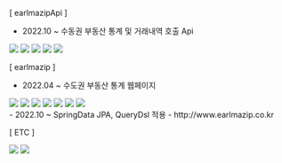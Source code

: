 [ earlmazipApi ]
- 2022.10 ~ 수동권 부동산 통계 및 거래내역 호출 Api
<div>
  <img src="https://img.shields.io/badge/Java-007396?style=flat-square&amp;logo=Java&amp;logoColor=white">
  <img src="https://img.shields.io/badge/Spring Boot-6DB33F?style=flat-square&amp;logo=Spring Boot&amp;logoColor=white">
  <img src="https://img.shields.io/badge/Gradle-02383A?style=flat-square&amp;logo=Gradle&amp;logoColor=white">
  <img src="https://img.shields.io/badge/JPA-007396?style=flat-square&amp;logo=Java&amp;logoColor=white">
	<img src="https://img.shields.io/badge/Querydsl-007396?style=flat-square&amp;logo=Java&amp;logoColor=white">
</div>

[ earlmazip ]
- 2022.04 ~ 수도권 부동산 통계 웹페이지
<div>
  <img src="https://img.shields.io/badge/Java-007396?style=flat-square&amp;logo=Java&amp;logoColor=white">
  <img src="https://img.shields.io/badge/Spring Boot-6DB33F?style=flat-square&amp;logo=Spring Boot&amp;logoColor=white">
  <img src="https://img.shields.io/badge/Gradle-02383A?style=flat-square&amp;logo=Gradle&amp;logoColor=white">
  <img src="https://img.shields.io/badge/JPA-007396?style=flat-square&amp;logo=Java&amp;logoColor=white">
	<img src="https://img.shields.io/badge/Querydsl-007396?style=flat-square&amp;logo=Java&amp;logoColor=white">
  <img src="https://img.shields.io/badge/Bootstrap-7952B3?style=flat-square&amp;logo=Bootstrap&amp;logoColor=white">
  <img src="https://img.shields.io/badge/Thymeleaf-005F0F?style=flat-square&amp;logo=Thymeleaf&amp;logoColor=white">
</div>
- 2022.10 ~ SpringData JPA, QueryDsl 적용
- http://www.earlmazip.co.kr

[ ETC ]
<div>
	<img src="https://img.shields.io/badge/Delphi-EE1F35?style=flat-square&amp;logo=Delphi&amp;logoColor=white">
	<img src="https://img.shields.io/badge/C Sharp-239120?style=flat-square&amp;logo=C Sharp&amp;logoColor=white">
</div>
